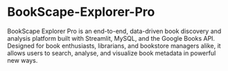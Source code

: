 # BookScape-Explorer-Pro
BookScape Explorer Pro is an end-to-end, data-driven book discovery and analysis platform built with Streamlit, MySQL, and the Google Books API. Designed for book enthusiasts, librarians, and bookstore managers alike, it allows users to search, analyse, and visualize book metadata in powerful new ways.
